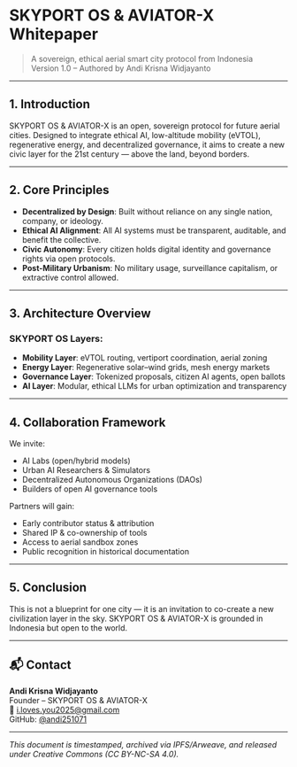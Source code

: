 # SKYPORT OS & AVIATOR-X Whitepaper

> A sovereign, ethical aerial smart city protocol from Indonesia  
> Version 1.0 – Authored by Andi Krisna Widjayanto

---

## 1. Introduction

SKYPORT OS & AVIATOR-X is an open, sovereign protocol for future aerial cities. Designed to integrate ethical AI, low-altitude mobility (eVTOL), regenerative energy, and decentralized governance, it aims to create a new civic layer for the 21st century — above the land, beyond borders.

---

## 2. Core Principles

- **Decentralized by Design**: Built without reliance on any single nation, company, or ideology.  
- **Ethical AI Alignment**: All AI systems must be transparent, auditable, and benefit the collective.  
- **Civic Autonomy**: Every citizen holds digital identity and governance rights via open protocols.  
- **Post-Military Urbanism**: No military usage, surveillance capitalism, or extractive control allowed.

---

## 3. Architecture Overview

### SKYPORT OS Layers:
- **Mobility Layer**: eVTOL routing, vertiport coordination, aerial zoning  
- **Energy Layer**: Regenerative solar–wind grids, mesh energy markets  
- **Governance Layer**: Tokenized proposals, citizen AI agents, open ballots  
- **AI Layer**: Modular, ethical LLMs for urban optimization and transparency

---

## 4. Collaboration Framework

We invite:  
- AI Labs (open/hybrid models)  
- Urban AI Researchers & Simulators  
- Decentralized Autonomous Organizations (DAOs)  
- Builders of open AI governance tools

Partners will gain:  
- Early contributor status & attribution  
- Shared IP & co-ownership of tools  
- Access to aerial sandbox zones  
- Public recognition in historical documentation

---

## 5. Conclusion

This is not a blueprint for one city — it is an invitation to co-create a new civilization layer in the sky. SKYPORT OS & AVIATOR-X is grounded in Indonesia but open to the world.

---

## 📬 Contact

**Andi Krisna Widjayanto**  
Founder – SKYPORT OS & AVIATOR-X  
📧 i.loves.you2025@gmail.com  
GitHub: [@andi251071](https://github.com/andi251071)

---

_This document is timestamped, archived via IPFS/Arweave, and released under Creative Commons (CC BY-NC-SA 4.0)._
